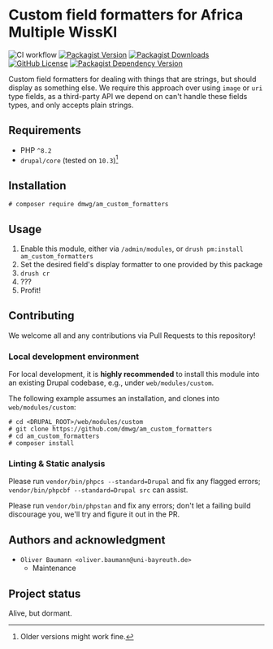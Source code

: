 # Custom field formatters for Africa Multiple WissKI

![CI workflow](https://github.com/dmwg/am_custom_formatters/actions/workflows/ci.yml/badge.svg?branch=main) [![Packagist Version](https://img.shields.io/packagist/v/dmwg/am_custom_formatters)](https://packagist.org/packages/dmwg/am_custom_formatters) [![Packagist Downloads](https://img.shields.io/packagist/dt/dmwg/am_custom_formatters)](https://packagist.org/packages/dmwg/am_custom_formatters) [![GitHub License](https://img.shields.io/github/license/dmwg/am_custom_formatters)](https://packagist.org/packages/dmwg/am_custom_formatters) [![Packagist Dependency Version](https://img.shields.io/packagist/dependency-v/dmwg/am_custom_formatters/php)](https://packagist.org/packages/dmwg/am_custom_formatters)

Custom field formatters for dealing with things that are strings, but should
display as something else.  We require this approach over using `image` or `uri`
type fields, as a third-party API we depend on can't handle these fields types,
and only accepts plain strings.

## Requirements

* PHP `^8.2`
* `drupal/core` (tested on `10.3`)[^1]

[^1]: Older versions might work fine.

## Installation

```shell
# composer require dmwg/am_custom_formatters
```

## Usage

1. Enable this module, either via `/admin/modules`, or `drush pm:install am_custom_formatters`
2. Set the desired field's display formatter to one provided by this package
3. `drush cr`
4. ???
5. Profit!

## Contributing

We welcome all and any contributions via Pull Requests to this repository!

### Local development environment

For local development, it is **highly recommended** to install this module into
an existing Drupal codebase, e.g., under `web/modules/custom`.

The following example assumes an installation, and clones into `web/modules/custom`:

```shell
# cd <DRUPAL_ROOT>/web/modules/custom
# git clone https://github.com/dmwg/am_custom_formatters
# cd am_custom_formatters
# composer install
```

### Linting & Static analysis

Please run `vendor/bin/phpcs --standard=Drupal` and fix any flagged errors;
`vendor/bin/phpcbf --standard=Drupal src` can assist.

Please run `vendor/bin/phpstan` and fix any errors; don't let a failing build
discourage you, we'll try and figure it out in the PR.

## Authors and acknowledgment

* `Oliver Baumann <oliver.baumann@uni-bayreuth.de>`
   * Maintenance

## Project status

Alive, but dormant.
